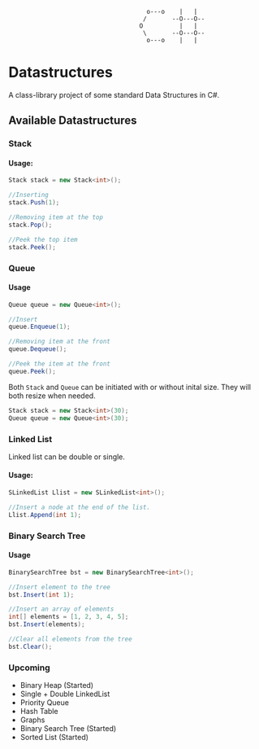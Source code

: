 
                                          o---o    |   |                                 
                                         /       --O---O--                               
                                        O          |   |                                 
                                         \       --O---O--                               
                                          o---o    |   |   
                                          

# Datastructures

A class-library project of some standard Data Structures in C#.

## Available Datastructures

### Stack
#### Usage:
```C#
Stack stack = new Stack<int>();

//Inserting
stack.Push(1);

//Removing item at the top
stack.Pop();

//Peek the top item
stack.Peek();
```
### Queue
#### Usage
```C#
Queue queue = new Queue<int>();

//Insert
queue.Enqueue(1);

//Removing item at the front
queue.Dequeue();

//Peek the item at the front
queue.Peek();
```

Both `Stack` and `Queue` can be initiated with or without inital size.
They will both resize when needed.

```C#
Stack stack = new Stack<int>(30);
Queue queue = new Queue<int>(30);
```

### Linked List
Linked list can be double or single.

#### Usage:
```C#
SLinkedList Llist = new SLinkedList<int>();

//Insert a node at the end of the list.
Llist.Append(int 1);
```

### Binary Search Tree
#### Usage

```C#
BinarySearchTree bst = new BinarySearchTree<int>();

//Insert element to the tree
bst.Insert(int 1);

//Insert an array of elements
int[] elements = [1, 2, 3, 4, 5];
bst.Insert(elements);

//Clear all elements from the tree
bst.Clear();
```

### Upcoming
* Binary Heap (Started)
* Single + Double LinkedList
* Priority Queue
* Hash Table
* Graphs
* Binary Search Tree (Started)
* Sorted List (Started)